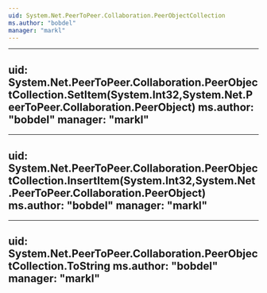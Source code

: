 ```yaml
---
uid: System.Net.PeerToPeer.Collaboration.PeerObjectCollection
ms.author: "bobdel"
manager: "markl"
---
```


---
uid: System.Net.PeerToPeer.Collaboration.PeerObjectCollection.SetItem(System.Int32,System.Net.PeerToPeer.Collaboration.PeerObject)
ms.author: "bobdel"
manager: "markl"
---

---
uid: System.Net.PeerToPeer.Collaboration.PeerObjectCollection.InsertItem(System.Int32,System.Net.PeerToPeer.Collaboration.PeerObject)
ms.author: "bobdel"
manager: "markl"
---

---
uid: System.Net.PeerToPeer.Collaboration.PeerObjectCollection.ToString
ms.author: "bobdel"
manager: "markl"
---

